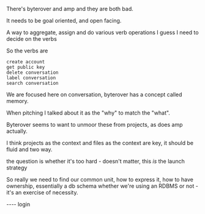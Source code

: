 There's byterover and amp and they are both bad.

It needs to be goal oriented, and open facing.

A way to aggregate, assign and do various verb operations
I guess I need to decide on the verbs

So the verbs are

    create account
    get public key
    delete conversation
    label conversation
    search conversation

We are focused here on conversation, byterover has a concept called memory.

When pitching I talked about it as the "why" to match the "what".

Byterover seems to want to unmoor these from projects, as does amp actually. 

I think projects as the context and files as the context are key, it should be fluid and two way.

the question is whether it's too hard - doesn't matter, this *is* the launch strategy

So really we need to find our common unit, how to express it, how to have ownership, essentially a db schema whether we're using an RDBMS or not - it's an exercise of necessity.

---- login


